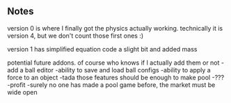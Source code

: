 ## Notes


version 0 is where I finally got the physics actually working.
technically it is version 4, but we don't count those first ones :)

version 1 has simplified equation code a slight bit and added mass

potential future addons. of course who knows if I actually add them or not
-add a ball editor
-ability to save and load ball configs
-ability to apply a force to an object
-tada those features should be enough to make pool
-???
-profit
-surely no one has made a pool game before, the market must be wide open

